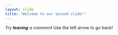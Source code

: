 ```yaml
---
layout: slide
title: "Welcome to our second slide!"
---
```

_Try **leaving** a comment_
Use the left arrow to go back!
